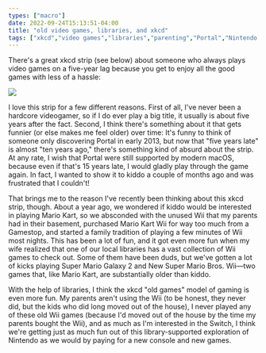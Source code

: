 ```yaml
---
types: ["macro"]
date: 2022-09-24T15:13:51-04:00
title: "old video games, libraries, and xkcd"
tags: ["xkcd","video games","libraries","parenting","Portal","Nintendo Wii","macOS","Mario Kart"]
---
```

There's a great xkcd strip (see below) about someone who always plays video games on a five-year lag because you get to enjoy all the good games with less of a hassle:

![](https://imgs.xkcd.com/comics/cutting_edge.png)

I love this strip for a few different reasons. First of all, I've never been a hardcore videogamer, so if I do ever play a big title, it usually is about five years after the fact. Second, I think there's something about it that gets funnier (or else makes me feel older) over time: It's funny to think of someone only discovering Portal in early 2013, but now that "five years late" is almost "ten years ago," there's something kind of absurd about the strip. At any rate, I wish that Portal were still supported by modern macOS, because even if that's 15 years late, I would gladly play through the game again. In fact, I wanted to show it to kiddo a couple of months ago and was frustrated that I couldn't!

That brings me to the reason I've recently been thinking about this xkcd strip, though. About a year ago, we wondered if kiddo would be interested in playing Mario Kart, so we absconded with the unused Wii that my parents had in their basement, purchased Mario Kart Wii for way too much from a Gamestop, and started a family tradition of playing a few minutes of Wii most nights. This has been a lot of fun, and it got even more fun when my wife realized that one of our local libraries has a vast collection of Wii games to check out. Some of them have been duds, but we've gotten a lot of kicks playing Super Mario Galaxy 2 and New Super Mario Bros. Wii—two games that, like Mario Kart, are substantially older than kiddo.

With the help of libraries, I think the xkcd "old games" model of gaming is even more fun. My parents aren't using the Wii (to be honest, they never did, but the kids who did long moved out of the house), I never played any of these old Wii games (because I'd moved out of the house by the time my parents bought the Wii), and as much as I'm interested in the Switch, I think we're getting just as much fun out of this library-supported exploration of Nintendo as we would by paying for a new console and new games.
